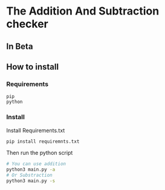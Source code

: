 # The Addition And Subtraction checker

## In Beta

## How to install

### Requirements

```code
pip
python
```

### Install

Install Requirements.txt

```bash
pip install requiremnts.txt
```

Then run the python script

```bash
# You can use addition
python3 main.py -a
# Or Substraction
python3 main.py -s
```